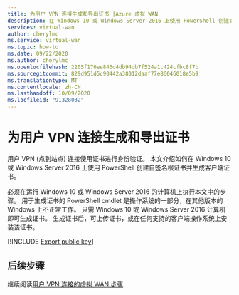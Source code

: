 ```yaml
---
title: 为用户 VPN 连接生成和导出证书 |Azure 虚拟 WAN
description: 在 Windows 10 或 Windows Server 2016 上使用 PowerShell 创建自签名根证书、导出公钥和生成用户 VPN 连接的客户端证书。
services: virtual-wan
author: cherylmc
ms.service: virtual-wan
ms.topic: how-to
ms.date: 09/22/2020
ms.author: cherylmc
ms.openlocfilehash: 2205f170ee846d4db94db7f524a1c424cfbc8f7b
ms.sourcegitcommit: 829d951d5c90442a38012daaf77e86046018e5b9
ms.translationtype: MT
ms.contentlocale: zh-CN
ms.lasthandoff: 10/09/2020
ms.locfileid: "91328032"
---
```

# <a name="generate-and-export-certificates-for-user-vpn-connections"></a>为用户 VPN 连接生成和导出证书

用户 VPN (点到站点) 连接使用证书进行身份验证。 本文介绍如何在 Windows 10 或 Windows Server 2016 上使用 PowerShell 创建自签名根证书并生成客户端证书。

必须在运行 Windows 10 或 Windows Server 2016 的计算机上执行本文中的步骤。 用于生成证书的 PowerShell cmdlet 是操作系统的一部分，在其他版本的 Windows 上不正常工作。 只需 Windows 10 或 Windows Server 2016 计算机即可生成证书。 生成证书后，可上传证书，或在任何支持的客户端操作系统上安装该证书。

[!INCLUDE [Export public key](../../includes/vpn-gateway-generate-export-certificates-include.md)]

## <a name="next-steps"></a>后续步骤

继续阅读[用户 VPN 连接的虚拟 WAN 步骤](virtual-wan-about.md)
